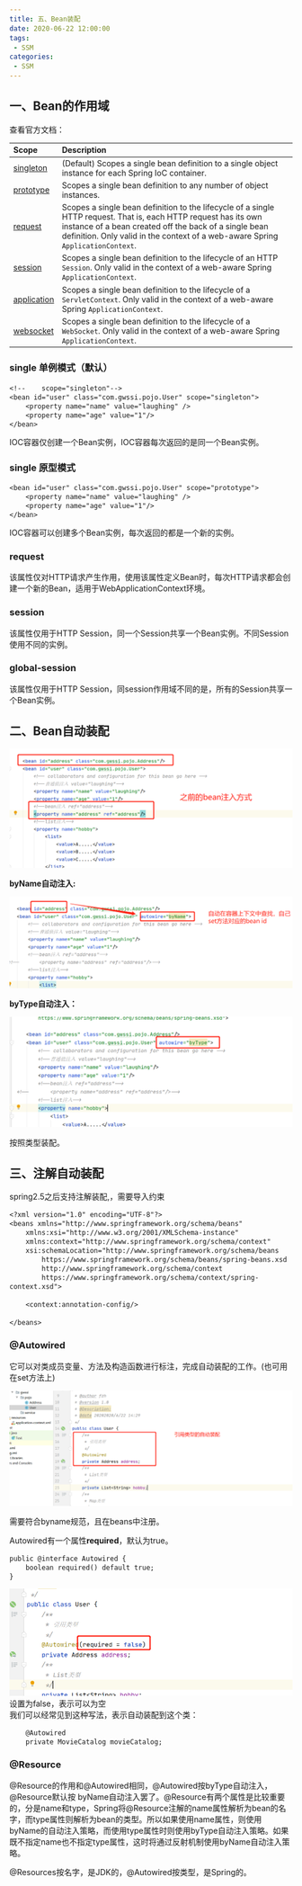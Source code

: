 ```yaml
---
title: 五、Bean装配
date: 2020-06-22 12:00:00
tags:
 - SSM
categories:
 - SSM
---
```


## 一、Bean的作用域

查看官方文档：

| Scope                                                        | Description                                                  |
| :----------------------------------------------------------- | :----------------------------------------------------------- |
| [singleton](https://docs.spring.io/spring/docs/5.3.0-SNAPSHOT/spring-framework-reference/core.html#beans-factory-scopes-singleton) | (Default) Scopes a single bean definition to a single object instance for each Spring IoC container. |
| [prototype](https://docs.spring.io/spring/docs/5.3.0-SNAPSHOT/spring-framework-reference/core.html#beans-factory-scopes-prototype) | Scopes a single bean definition to any number of object instances. |
| [request](https://docs.spring.io/spring/docs/5.3.0-SNAPSHOT/spring-framework-reference/core.html#beans-factory-scopes-request) | Scopes a single bean definition to the lifecycle of a single HTTP request. That is, each HTTP request has its own instance of a bean created off the back of a single bean definition. Only valid in the context of a web-aware Spring `ApplicationContext`. |
| [session](https://docs.spring.io/spring/docs/5.3.0-SNAPSHOT/spring-framework-reference/core.html#beans-factory-scopes-session) | Scopes a single bean definition to the lifecycle of an HTTP `Session`. Only valid in the context of a web-aware Spring `ApplicationContext`. |
| [application](https://docs.spring.io/spring/docs/5.3.0-SNAPSHOT/spring-framework-reference/core.html#beans-factory-scopes-application) | Scopes a single bean definition to the lifecycle of a `ServletContext`. Only valid in the context of a web-aware Spring `ApplicationContext`. |
| [websocket](https://docs.spring.io/spring/docs/5.3.0-SNAPSHOT/spring-framework-reference/web.html#websocket-stomp-websocket-scope) | Scopes a single bean definition to the lifecycle of a `WebSocket`. Only valid in the context of a web-aware Spring `ApplicationContext`. |



### single 单例模式（默认）

```
<!--    scope="singleton"-->
<bean id="user" class="com.gwssi.pojo.User" scope="singleton">
    <property name="name" value="laughing" />
    <property name="age" value="1"/>
</bean>
```

IOC容器仅创建一个Bean实例，IOC容器每次返回的是同一个Bean实例。

### single 原型模式

```
<bean id="user" class="com.gwssi.pojo.User" scope="prototype">
    <property name="name" value="laughing" />
    <property name="age" value="1"/>
</bean>
```

IOC容器可以创建多个Bean实例，每次返回的都是一个新的实例。

### request

该属性仅对HTTP请求产生作用，使用该属性定义Bean时，每次HTTP请求都会创建一个新的Bean，适用于WebApplicationContext环境。

### session

该属性仅用于HTTP Session，同一个Session共享一个Bean实例。不同Session使用不同的实例。

### global-session

该属性仅用于HTTP Session，同session作用域不同的是，所有的Session共享一个Bean实例。



## 二、Bean自动装配



![image-20200625183600732](./image-20200625183600732.png)

**byName自动注入:**

![image-20200625183811047](./image-20200625183811047.png)

**byType自动注入：**

![image-20200625183951165](./image-20200625183951165.png)



按照类型装配。

## 三、注解自动装配

spring2.5之后支持注解装配,，需要导入约束<br>

```
<?xml version="1.0" encoding="UTF-8"?>
<beans xmlns="http://www.springframework.org/schema/beans"
    xmlns:xsi="http://www.w3.org/2001/XMLSchema-instance"
    xmlns:context="http://www.springframework.org/schema/context"
    xsi:schemaLocation="http://www.springframework.org/schema/beans
        https://www.springframework.org/schema/beans/spring-beans.xsd
        http://www.springframework.org/schema/context
        https://www.springframework.org/schema/context/spring-context.xsd">

    <context:annotation-config/>

</beans>
```



### @Autowired 

它可以对类成员变量、方法及构造函数进行标注，完成自动装配的工作。(也可用在set方法上)

![image-20200625183951165](./9.png)



需要符合byname规范，且在beans中注册。<br>

Autowired有一个属性**required**，默认为true。<br>

```
public @interface Autowired {
    boolean required() default true;
}
```

![image-20200625183951165](./10.png)
设置为false，表示可以为空<br>
我们可以经常见到这种写法，表示自动装配到这个类：

```
    @Autowired
    private MovieCatalog movieCatalog;
```



### @Resource

@Resource的作用和@Autowired相同，@Autowired按byType自动注入，@Resource默认按 byName自动注入罢了。@Resource有两个属性是比较重要的，分是name和type，Spring将@Resource注解的name属性解析为bean的名字，而type属性则解析为bean的类型。所以如果使用name属性，则使用byName的自动注入策略，而使用type属性时则使用byType自动注入策略。如果既不指定name也不指定type属性，这时将通过反射机制使用byName自动注入策略。<br>

@Resources按名字，是JDK的，@Autowired按类型，是Spring的。<br>










